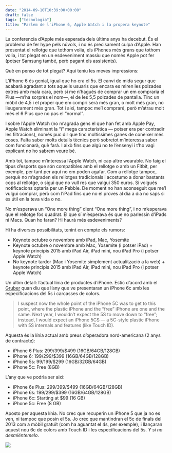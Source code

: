 ```yaml
---
date: "2014-09-10T10:39:00+00:00"
draft: false
tags: ["tecnologia"]
title: "Parlem de l'iPhone 6, Apple Watch i la propera keynote"
---
```

La conferencia d’Apple més esperada dels últims anys ha decebut. És el problema de fer hype pels núvols, i no és precisament culpa d’Apple. Han presentat el rellotge que tothom volia, els iPhones més grans que tothom volia, i tot plegat en un esdeveniment massiu que només Apple pot fer (potser Samsung també, però pagant els assistents).

<!-- more -->

Què en penso de tot plegat? Aquí teniu les meves impressions:

L’iPhone 6 és genial, igual que ho era el 5s. El canvi de mida segur que acabarà agradant a tots aquells usuaris que encara es miren les polzades extres amb mala cara, però si me n’hagués de comprar un em compraria el Plus —m’ha sorprès el nom—, el de les 5,5 polzades de pantalla. Tinc un mòbil de 4,5 i el proper que em compri serà més gran, o molt més gran, no lleugerament més gran. Tot i així, tampoc me’l compraré, però m’atrau molt més el 6 Plus que no pas el “normal”.

I sobre l’Apple Watch (no m’agrada gens el que han fet amb Apple Pay, Apple Watch eliminant la “i” mega característica — potser era per contradir les filtracions), només puc dir que tinc moltíssimes ganes de conèixer més coses. Falta saber molts detalls tècnics però sobretot m’interessa saber com funcionarà, què farà. I això fins que algú no te l’ensenyi i t’ho vagi explicant no ho sabrem veure bé. 

Amb tot, tampoc m’interessa l’Apple Watch, ni cap altre wearable. No faig el tipus d’esports que són compatibles amb el rellotge o amb un Fitbit, per exemple, per tant per aquí no em poden agafar. Com a rellotge tampoc, perquè no m’agraden els rellotges tradicionals i acostumo a donar bastants cops al rellotge, o sigui que no vull res que valgui 350 euros. Si volgués notificacions optaria per un Pebble. De moment no han aconseguit que me’l vulgui comprar, però com l’iPad fins que no el proves al dia a dia no saps si és útil en la teva vida o no.

No m’esperava un “One more thing” dient “One more thing”, i no m’esperava que el rellotge fos quadrat. El que sí m’esperava és que no parlessin d’iPads ni Macs. Quan ho faran? Hi haurà més esdeveniments? 

Hi ha diverses possibilitats, tenint en compte els rumors:

- Keynote octubre o novembre amb iPad, Mac, Yosemite
- Keynote octubre o novembre amb Mac, Yosemite (i potser iPad) + keynote principis 2015 amb iPad Air, iPad mini, nou iPad Pro (i potser Apple Watch)
- No keynote tardor (Mac i Yosemite simplement actualització a la web) + keynote principis 2015 amb iPad Air, iPad mini, nou iPad Pro (i potser Apple Watch)

Un últim detall: l’actual línia de productes d’iPhone. Estic d’acord amb el [Gruber](http://daringfireball.net/2014/09/prelude) quan diu que l’any que ve presentaran un iPhone 6c amb les especificacions del 5s i carcasses de colors. 

> I suspect now the whole point of the iPhone 5C was to get to this point, where the plastic iPhone and the “free” iPhone are one and the same. Next year, I wouldn’t expect the 5S to move down to “free”; instead, I would expect an iPhone 5CS — a 5C-style plastic iPhone with 5S internals and features (like Touch ID).

Aquesta és la línia actual amb preus d’operadora nord-americana (2 anys de contracte):

- iPhone 6 Plus: $299/$399/$499 (16GB/64GB/128GB)
- iPhone 6: $199/$299/$399 (16GB/64GB/128GB)
- iPhone 5s: $99/$199/$299 (16GB/32GB/64GB)
- iPhone 5c: Free (8GB)

L’any que ve podria ser així:

- iPhone 6s Plus: $299/$399/$499 (16GB/64GB/128GB)
- iPhone 6s: $199/$299/$399 (16GB/64GB/128GB)
- iPhone 6c: Starting at $99 (16 GB)
- iPhone 5c: Free (8 GB)

Aposto per aquesta línia. No crec que recuperin un iPhone 5 que ja no es ven, ni tampoc que posin el 5s. Jo crec que mantindran el 5c de finals del 2013 com a mòbil gratuït (com ha aguantat el 4s, per exemple), i llançaran aquest nou 6c de colors amb Touch ID i les especificacions del 5s. *Y si no desmiéntemelo*.

<img id="splash" src="http://31.media.tumblr.com/47a5437635d0e0d6210ee2efab98fbb2/tumblr_nbolj5dJjN1s5y0tao1_1280.png"/>
